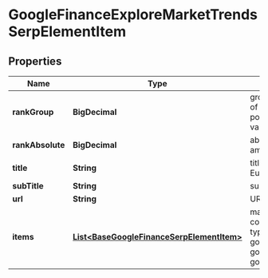 

# GoogleFinanceExploreMarketTrendsSerpElementItem


## Properties

| Name | Type | Description | Notes |
|------------ | ------------- | ------------- | -------------|
|**rankGroup** | **BigDecimal** | group rank in SERP position within a group of elements with identical type values positions of elements with different type values are omitted from rank_group |  [optional] |
|**rankAbsolute** | **BigDecimal** | absolute rank in SERP absolute position among all the elements in SERP |  [optional] |
|**title** | **String** | title of the market trends element example: Europe, Middle East, and Africa |  [optional] |
|**subTitle** | **String** | sub-title of the market trends element |  [optional] |
|**url** | **String** | URL to finance pair on Google Finance |  [optional] |
|**items** | [**List&lt;BaseGoogleFinanceSerpElementItem&gt;**](BaseGoogleFinanceSerpElementItem.md) | market indexes data array of items containing market indexes data; possible type of items: google_finance_asset_pair_element, google_finance_market_instrument_element, google_finance_market_index_element |  [optional] |



